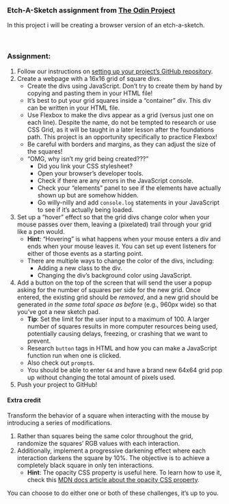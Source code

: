 <h3>Etch-A-Sketch assignment from <a href="https://www.theodinproject.com/lessons/foundations-etch-a-sketch">The Odin Project</a></h3>

In this project i will be creating a browser version of an etch-a-sketch.

<br>
<h3>Assignment:</h3>

<ol>
  <li>Follow our instructions on <a href="https://www.theodinproject.com/paths/foundations/courses/foundations/lessons/recipes#setting-up-your-projects-github-repository" target="_blank" rel="noopener noreferrer">setting up your project’s GitHub repository</a>.</li>
    <li>Create a webpage with a 16x16 grid of square divs.
      <ul>
        <li>Create the divs using JavaScript. Don’t try to create them by hand by copying and pasting them in your HTML file!</li>
        <li>It’s best to put your grid squares inside a “container” div. This div can be written in your HTML file.</li>
        <li>Use Flexbox to make the divs appear as a grid (versus just one on each line). Despite the name, do not be tempted to research or use CSS Grid, as it will be taught in a later lesson after the foundations path. This project is an opportunity specifically to practice Flexbox!</li>
        <li>Be careful with borders and margins, as they can adjust the size of the squares!</li>
        <li>“OMG, why isn’t my grid being created???”
          <ul>
            <li>Did you link your CSS stylesheet?</li>
            <li>Open your browser’s developer tools.</li>
            <li>Check if there are any errors in the JavaScript console.</li>
            <li>Check your “elements” panel to see if the elements have actually shown up but are somehow hidden.</li>
            <li>Go willy-nilly and add  <code>console.log</code> statements in your JavaScript to see if it’s actually being loaded.</li>
          </ul>
        </li>
      </ul>
    </li>
    <li>Set up a “hover” effect so that the grid divs change color when your mouse passes over them, leaving a (pixelated) trail through your grid like a pen would.
      <ul>
        <li><strong>Hint</strong>: “Hovering” is what happens when your mouse enters a div and ends when your mouse leaves it. You can set up event listeners for either of those events as a starting point.</li>
        <li>There are multiple ways to change the color of the divs, including:
          <ul>
            <li>Adding a new class to the div.</li>
            <li>Changing the div’s background color using JavaScript.</li>
          </ul>
        </li>
      </ul>
    </li>
    <li>Add a button on the top of the screen that will send the user a popup asking for the number of squares per side for the new grid. Once entered, the existing grid should be <em>removed</em>, and a new grid should be generated <em>in the same total space as before</em> (e.g., 960px wide) so that you’ve got a new sketch pad.
      <ul>
        <li><strong>Tip</strong>: Set the limit for the user input to a maximum of 100. A larger number of squares results in more computer resources being used, potentially causing delays, freezing, or crashing that we want to prevent.</li>
        <li>Research <code>button</code> tags in HTML and how you can make a JavaScript function run when one is clicked.</li>
        <li>Also check out <code>prompt</code>s.</li>
        <li>You should be able to enter <code>64</code> and have a brand new 64x64 grid pop up without changing the total amount of pixels used.</li>
      </ul>
    </li>
    <li>Push your project to GitHub!</li>
  </ol>

<h4>Extra credit</h4>

<p>Transform the behavior of a square when interacting with the mouse by introducing a series of modifications.</p>

  <ol>
    <li>Rather than squares being the same color throughout the grid, randomize the squares’ RGB values with each interaction.</li>
    <li>Additionally, implement a progressive darkening effect where each interaction darkens the square by 10%. The objective is to achieve a completely black square in only ten interactions.
      <ul>
        <li><strong>Hint</strong>: The opacity CSS property is useful here. To learn how to use it, check this <a href="https://developer.mozilla.org/en-US/docs/Web/CSS/opacity" target="_blank" rel="noopener noreferrer">MDN docs article about the opacity CSS property</a>.</li>
      </ul>
    </li>
  </ol>

  <p>You can choose to do either one or both of these challenges, it’s up to you.</p>
